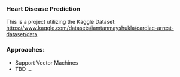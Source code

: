 ### Heart Disease Prediction

This is a project utilizing the Kaggle Dataset: https://www.kaggle.com/datasets/iamtanmayshukla/cardiac-arrest-dataset/data

### Approaches:
- Support Vector Machines
- TBD ...